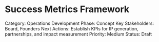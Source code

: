 # Success Metrics Framework

Category: Operations
Development Phase: Concept
Key Stakeholders: Board, Founders
Next Actions: Establish KPIs for IP generation, partnerships, and impact measurement
Priority: Medium
Status: Draft